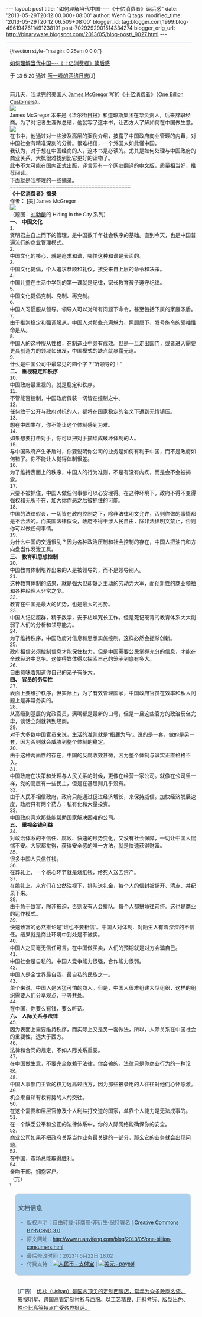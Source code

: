 --- layout: post title: "如何理解当代中国----《十亿消费者》读后感" date:
'2013-05-29T20:12:00.000+08:00' author: Wenh Q tags: modified\_time:
'2013-05-29T20:12:06.509+08:00' blogger\_id:
tag:blogger.com,1999:blog-4961947611491238191.post-7029292901514334274
blogger\_orig\_url:
http://binaryware.blogspot.com/2013/05/blog-post\_9027.html ---
<div
style="background-color: #c3d9ff; font-size: 1px !important; line-height: 0px !important; margin: 0px 2px; padding-top: 1px;">

</div>

<div
style="font-family: sans-serif; margin: 0px 10px; overflow: auto; width: 100%;">

 {#section style="margin: 0.25em 0 0 0;"}

<div>

[如何理解当代中国----《十亿消费者》读后感](http://www.ruanyifeng.com/blog/2013/05/one-billion-consumers.html)

</div>

<div style="margin-bottom: 0.5em;">

于 13-5-20 通过 [阮一峰的网络日志](http://www.ruanyifeng.com/blog/){.f}

</div>

\
前几天，我读完的美国人 [James
McGregor](http://en.wikipedia.org/wiki/James_L._McGregor)
写的《[十亿消费者](http://book.douban.com/subject/2791877/)》（[One
Billion Customers](http://www.onebillioncustomers.com/)）。\
![](http://image.beekka.com/blog/201305/bg2013052101.jpg)\
James McGregor
本来是《华尔街日报》和道琼斯集团在华负责人，后来辞职经商。为了对记者生涯做总结，他就写了这本书，让西方人了解如何在中国做生意。\
![](http://image.beekka.com/blog/201305/bg2013052102.jpg)\
在书中，他通过对一些涉及高层的案例介绍，披露了中国政府商业管理的内幕，对中国社会有精准深刻的分析。很难相信，一个外国人如此懂中国。\
我认为，对于想在中国经商的人，这本书是必读的。尤其是如何处理与中国政府的商业关系，大概很难找到比它更好的读物了。\
此书不太可能在国内正式出版，译言网有一个网友翻译的[中文版](http://group.yeeyan.org/translations/one-billion-consumers)，质量相当好，推荐阅读。\
下面就是我整理的一些摘录。\
========================================\
**《十亿消费者》摘录**\
作者： \[美\] James McGregor\
![](http://image.beekka.com/blog/201305/bg2013052103.jpg)\
（题图：[刘勃麟](http://article.yeeyan.org/view/168647/150280)的 Hiding
in the City 系列）\
**一、 中国文化**\
1.\
贤明君主自上而下的管理，是中国数千年社会秩序的基础。直到今天，也是中国普遍流行的商业管理模式。\
2.\
中国文化的核心，就是追求和谐，哪怕这种和谐是表面的。\
3.\
中国文化提倡，个人追求恭顺和礼仪，接受来自上层的命令和决策。\
4.\
中国儿童在生活中学到的第一课就是纪律，家长教育孩子遵守纪律。\
5.\
中国文化提倡克制、克制、再克制。\
6.\
中国人习惯服从领导。领导人可以对所有问题下命令，甚至包括下属的家庭矛盾。\
7.\
由于推崇稳定和强调服从，中国人对那些充满魅力、照顾属下、发号施令的领袖惟命是从。\
8.\
中国人的这种服从性格，在制造业中颇有成效。但是一旦走出国门，或者进入需要更具创造力的领域如研发，中国模式的缺点就暴露无遗。\
9.\
什么是中国公司中最常见的四个字？"听领导的！"\
**二、 重视稳定和秩序**\
10.\
中国政府最重视的，就是稳定和秩序。\
11.\
不管能否控制，中国政府假装一切皆在控制之中。\
12.\
任何敢于公开与政府对抗的人，都将在国家稳定的名义下遭到无情镇压。\
13.\
想在中国生存，你不能让这个体制感到为难。\
14.\
如果想要打击对手，你可以把对手描绘成破坏体制的人。\
15.\
与中国政府产生矛盾时，你要说明你公司的业务是如何有利于中国，而不是政府如何错了。你不能让人觉得体制很差。\
16.\
为了维持表面上的秩序，中国人的行为准则，不是有没有内疚，而是会不会被揭露。\
17.\
只要不被抓住，中国人做任何事都可以心安理得。在这种环境下，政府不得不变得强权和无所不在，加大你作恶之后被抓住的可能。\
18.\
中国的法律假设，一切皆在政府控制之下，除非法律明文允许，否则你做的事情都是不合法的。而美国法律假设，政府不得干涉人民自由，除非法律明文禁止，否则你可以做任何事情。\
19.\
为什么中国的交通很乱？因为各种政治压制和社会控制的存在，中国人把油门和方向盘当作发泄工具。\
**三、 教育和思想控制**\
20.\
中国教育体制培养出来的人是被领导的，而不是领导别人。\
21.\
这种教育体制的结果，就是强大但却缺乏主动的劳动力大军，而创新性的商业领袖和各种经理人非常之少。\
22.\
教育在中国是最大的优势，也是最大的劣势。\
23.\
中国人记忆超群，精于数学，安于枯燥冗长工作。但是死记硬背的教育体系大大削弱了人们的分析和领导能力。\
24.\
为了维持秩序，中国政府对信息和思想实施控制。这样必然会扼杀创新。\
25.\
政府相信必须控制信息才能保住权力，但是中国需要公民掌握充分的信息，才能在全球经济中竞争。这使得媒体得以探索自己的笼子到底有多大。\
26.\
自由意味着知道你自己的笼子有多大。\
**四、 官员的务实性**\
27.\
表面上要维护秩序，但实际上，为了有效管理国家，中国政府官员在效率和私人问题上是非常务实的。\
28.\
从高级到基层的党政官员，满嘴都是最新的口号，但是一旦这些官方的政治反刍完毕，谈话立刻就转到经商。\
29.\
对于大多数中国官员来说，生活的准则就是"指鹿为马"。说的是一套，做的是另一套，因为否则就会威胁到整个体制的稳定。\
30.\
由于这种两面性的存在，中国的反腐收效甚微，因为整个体制与诚实正直格格不入。\
31.\
中国政府在决策和处理与人民关系的时候，更像在经营一家公司。就像在公司里一样，党的高层有一些民主，但是在基层则几乎没有。\
32.\
由于人民不相信政府，政府只能通过促进经济增长，来保持威信。加快经济发展速度，政府只有两个药方：私有化和大量投资。\
33.\
中国政府喜欢那些能帮助国家解决困难的公司。\
**五、 重视金钱利益**\
34.\
对政治体系的不信任、腐败、快速的形势变化，又没有社会保障，一切让中国人惴惴不安。大家都觉得，获得安全感的唯一方法，就是快速获得财富。\
35.\
很多中国人只信任钱。\
36.\
在葬礼上，一个核心环节就是烧纸钱，给死人送去资产。\
37.\
在婚礼上，来宾们在公然注视下，排队送礼金，每个人的信封被撕开、清点、并纪录下来。\
38.\
由于急于致富，除非被迫，否则没有人会排队。每个人都拼命往前挤。这也是商业的运作模式。\
39.\
快速致富的必然推论是"谁也不要相信"。中国人对体制、对陌生人有着深深的不信任。结果就是商业环境中到处是不诚实。\
40.\
中国人之间毫无信任可言。在中国做买卖，人们的预期就是对方会骗自己。\
41.\
中国社会是自私的。中国人竞争能力很强，合作能力很弱。\
42.\
中国人是全世界最自我、最自私的民族之一。\
43.\
单个来说，中国人是凶猛可怕的商人。但是，中国人很难组建大型组织，这样的组织需要人们分享观点、平等共处。\
44.\
在中国，你要么有钱，要么听话。\
**六、 人际关系与法律**\
45.\
因为表面上需要维持秩序，而实际上又是另一套做法，所以，人际关系在中国社会的重要性，远大于西方。\
46.\
法律和合同的规定，不如人际关系重要。\
47.\
在中国做生意，不要完全依赖于法律，你会输的。法律只是你商业行为的一种论据。\
48.\
中国人事部门主管的权力远高过西方，因为那些被录用的人往往对他们心怀感激。\
49.\
机会来自和有权有势的人的交往。\
50.\
在这个需要和层层官僚及个人利益打交道的国家，单靠个人能力是无法成事的。\
51.\
在一个缺乏公平和公正的法律体系中，你的人际网络能确保你的安全。\
52.\
商业公司如果不把政府关系当作业务最关键的一部分，那么它的业务就会出现问题。\
53.\
在中国，市场总能取得胜利。\
54.\
亲吻干部，拥抱客户。\
（完）\
\
<div
style="background-color: #aad2f0; border-radius: 10px; border: 1px solid #d3d3d3; color: #556677; line-height: 160%; margin: 1em; padding: 0.3em 0.5em;">

### 文档信息

-   版权声明：自由转载-非商用-非衍生-保持署名 | [Creative Commons
    BY-NC-ND
    3.0](http://creativecommons.org/licenses/by-nc-nd/3.0/deed.zh)
-   原文网址：<http://www.ruanyifeng.com/blog/2013/05/one-billion-consumers.html>
-   最后修改时间：2013年5月22日 18:02
-   付费支持：[![人民币 -
    支付宝](http://www.ruanyifeng.com/blog/images/rmb_32.png "人民币")](https://me.alipay.com/ruanyf)
    | [![美元 -
    paypal](http://www.ruanyifeng.com/blog/images/dollar_32.png "美元")](https://www.paypal.com/cgi-bin/webscr?cmd=_xclick&business=yifeng.ruan@gmail.com&currency_code=USD&amount=0.99&return=http://www.ruanyifeng.com/thank.html&item_name=Ruan%20YiFeng%27s%20Blog&undefined_quantity=1&no_note=0)

</div>

<div
style="border-radius: 10px; color: #556677; line-height: 160%; margin: 1em; padding: 0.3em 0.5em;">

**\[广告\]**　[优衫（Ushan）是国内顶尖的定制西服店，常年为众多政商名流、影视明星、跨国高管定制衬衫与西服。以工艺精良、用料考究、版型出色、性价比高等特点广受各界好评。](http://ushan.cn/?utm_source=ruanyifeng.com)

</div>

</div>

